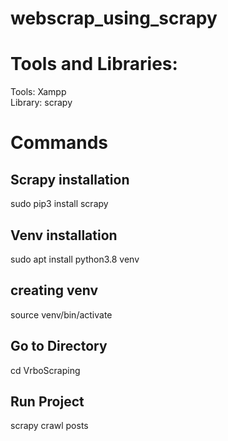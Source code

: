 # webscrap_using_scrapy

<h1> Tools and Libraries: </h1>
<span>Tools: Xampp <br> Library: scrapy</span>

<h1> Commands </h1>
<h2>Scrapy installation</h2>
<span>sudo pip3 install scrapy</span> <br>
<h2>Venv installation</h2>
<span>sudo apt install python3.8 venv</span> <br>
<h2>creating venv</h2>
<span>source venv/bin/activate</span><br>
<h2>Go to Directory</h2>
<span>cd VrboScraping</span><br>
<h2>Run Project</h2>
<span>scrapy crawl posts</span>
